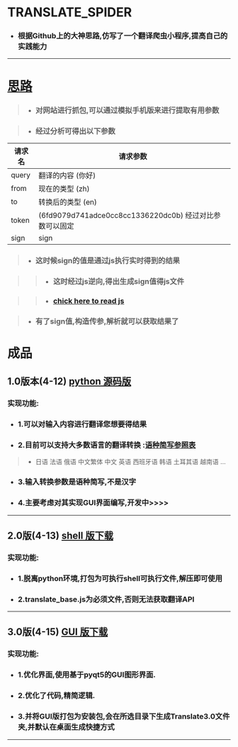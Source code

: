 # TRANSLATE_SPIDER

* ### 根据Github上的大神思路,仿写了一个翻译爬虫小程序,提高自己的实践能力
----

# [思路](https://fanyi.baidu.com/)

>* ### 对网站进行抓包,可以通过模拟手机版来进行提取有用参数

>* ### 经过分析可得出以下参数

 请求名 |  请求参数
---- | ----
 query| 翻译的内容 (你好)
from | 现在的类型 (zh)
to |转换后的类型 (en)
token | (6fd9079d741adce0cc8cc1336220dc0b) 经过对比参数可以固定
sign | sign

>* ### 这时候sign的值是通过js执行实时得到的结果

>>* ### 这时经过js逆向,得出生成sign值得js文件

>>* ### [chick here to read js](https://github.com/SunRelease/Spider_crawler/blob/master/Translate/translate_base.js)

>* ### 有了sign值,构造传参,解析就可以获取结果了

# 成品

## 1.0版本(4-12) [python 源码版](https://github.com/SunRelease/Spider_crawler/blob/master/Translate/translate.py)

### 实现功能:

* ### 1.可以对输入内容进行翻译您想要得结果 

* ### 2.目前可以支持大多数语言的翻译转换 :[语种简写参照表](http://www.afforange.com/556.html)
> * 日语 法语 俄语 中文繁体 中文 英语 西班牙语 韩语 土耳其语 越南语 ...

* ### 3.**输入转换参数是语种简写,不是汉字**

* ### 4.主要考虑对其实现GUI界面编写,开发中>>>>
----
## 2.0版(4-13)  [shell 版下载](https://www.lanzous.com/i3t37gd)

### 实现功能:

* ### 1.脱离python环境,打包为可执行shell可执行文件,解压即可使用

* ### 2.translate_base.js为必须文件,否则无法获取翻译API

----
## 3.0版(4-15)  [GUI 版下载](https://www.lanzous.com/i3t3ach)

### 实现功能:

* ### 1.优化界面,使用基于pyqt5的GUI图形界面.

* ### 2.优化了代码,精简逻辑.

* ### 3.并将GUI版打包为安装包,会在所选目录下生成Translate3.0文件夹,并默认在桌面生成快捷方式

----




